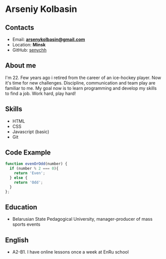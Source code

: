 # Arseniy Kolbasin

## Contacts

* Email: **arsenykolbasin@gmail.com** 
* Location: **Minsk**
* GitHub: [senychh](https://github.com/senychh)

## About me

I'm 22. Few years ago i retired from the career of an ice-hockey player. Now it's time for new challenges. Discipline, communication and team play are familiar to me. My goal now is to learn programming and develop my skills to find a job. Work hard, play hard!

## Skills 

* HTML
* CSS
* Javascript (basic)
* Git

## Code Example 

``` javascript
function evenOrOdd(number) {
  if (number % 2 === 0){
    return 'Even';
  } else {
    return 'Odd';
  }
};
```

## Education 

* Belarusian State Pedagogical University, manager-producer of mass sports events

## English 

 * A2-B1. I have online lessons once a week at EnRu school